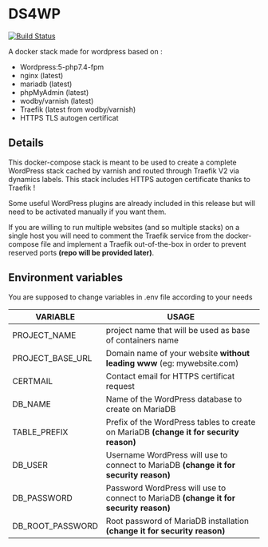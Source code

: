 # DS4WP
[![Build Status](https://travis-ci.com/GGI1982/DS4WP.svg?branch=master)](https://travis-ci.com/GGI1982/DS4WP)

A docker stack made for wordpress based on :

- Wordpress:5-php7.4-fpm
- nginx (latest)
- mariadb (latest)
- phpMyAdmin (latest)
- wodby/varnish (latest)
- Traefik (latest from wodby/varnish)
- HTTPS TLS autogen certificat 

## Details
This docker-compose stack is meant to be used to create a complete WordPress stack cached by varnish and routed through Traefik V2 via dynamics labels.
This stack includes HTTPS autogen certificate thanks to Traefik !

Some useful WordPress plugins are already included in this release but will need to be activated manually if you want them. 

If you are willing to run multiple websites (and so multiple stacks) on a single host you will need to comment the Traefik service from the docker-compose file and implement a Traefik out-of-the-box in order to prevent reserved ports **(repo will be provided later)**.

## Environment variables

You are supposed to change variables in .env file according to your needs

| VARIABLE | USAGE |
| ------ | ------ |
| PROJECT_NAME | project name that will be used as base of containers name |
| PROJECT_BASE_URL | Domain name of your website **without leading www** (eg: mywebsite.com) |
| CERTMAIL | Contact email for HTTPS certificat request|
| DB_NAME | Name of the WordPress database to create on MariaDB|
| TABLE_PREFIX | Prefix of the WordPress tables to create on MariaDB **(change it for security reason)**|
| DB_USER |Username WordPress will use to connect to MariaDB **(change it for security reason)** |
| DB_PASSWORD | Password WordPress will use to connect to MariaDB **(change it for security reason)** |
| DB_ROOT_PASSWORD | Root password of MariaDB installation **(change it for security reason)**|
